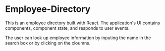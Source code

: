 # Employee-Directory

This is an employee directory built with React. The application's UI contains components, component state, and responds to user events.

The user can look up employee information by inputing the name in the search box or by clicking on the cloumns.

